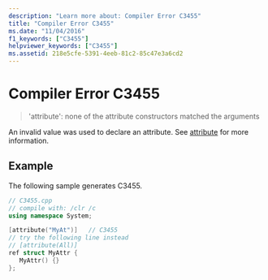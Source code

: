 ```yaml
---
description: "Learn more about: Compiler Error C3455"
title: "Compiler Error C3455"
ms.date: "11/04/2016"
f1_keywords: ["C3455"]
helpviewer_keywords: ["C3455"]
ms.assetid: 218e5cfe-5391-4eeb-81c2-85c47e3a6cd2
---
```

# Compiler Error C3455

> 'attribute': none of the attribute constructors matched the arguments

An invalid value was used to declare an attribute.  See [attribute](../../windows/attributes/attribute.md) for more information.

## Example

The following sample generates C3455.

```cpp
// C3455.cpp
// compile with: /clr /c
using namespace System;

[attribute("MyAt")]   // C3455
// try the following line instead
// [attribute(All)]
ref struct MyAttr {
   MyAttr() {}
};
```
